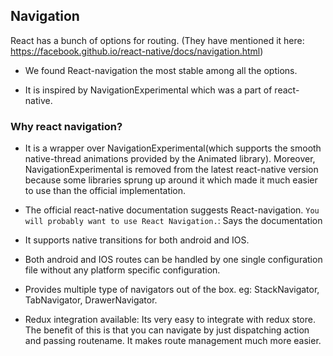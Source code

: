 ## Navigation

React has a bunch of options for routing. (They have mentioned it here: https://facebook.github.io/react-native/docs/navigation.html)
- We found React-navigation the most stable among all the options.

- It is inspired by NavigationExperimental which was a part of react-native.


### Why react navigation?

- It is a wrapper over NavigationExperimental(which supports the smooth native-thread animations provided by the Animated library). Moreover, NavigationExperimental is removed from the latest react-native version because some libraries sprung up around it which made it much easier to use than the official implementation.

- The official react-native documentation suggests React-navigation. `You will probably want to use React Navigation.`: Says the documentation

- It supports native transitions for both android and IOS.

- Both android and IOS routes can be handled by one single configuration file without any platform specific configuration.

- Provides multiple type of navigators out of the box. eg: StackNavigator, TabNavigator, DrawerNavigator.

- Redux integration available: Its very easy to integrate with redux store. The benefit of this is that you can navigate by just dispatching action and passing routename. It makes route management much more easier.
